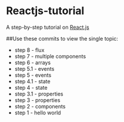 # Reactjs-tutorial
A step-by-step tutorial on [React.js](http://facebook.github.io/react/index.html)

##Use these commits to view the single topic:

- step 8 - flux
- step 7 - multiple components
- step 6 - arrays
- step 5.1 - events
- step 5 - events
- step 4.1 - state
- step 4 - state
- step 3.1 - properties
- step 3 - properties
- step 2 - components
- step 1 - hello world